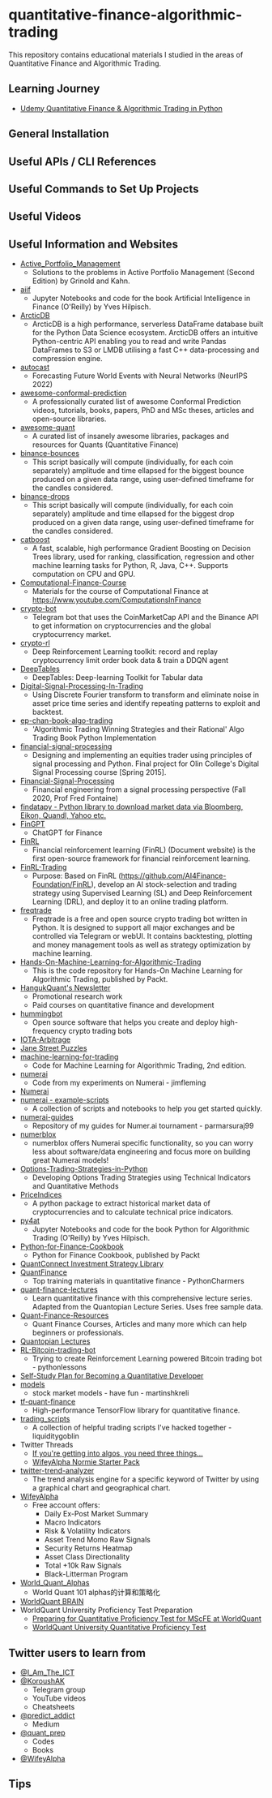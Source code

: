 # quantitative-finance-algorithmic-trading
This repository contains educational materials I studied in the areas of Quantitative Finance and Algorithmic Trading.

## Learning Journey
- [Udemy Quantitative Finance & Algorithmic Trading in Python](https://www.udemy.com/course/quantitative-finance-algorithmic-trading-in-python/)

## General Installation

## Useful APIs / CLI References

## Useful Commands to Set Up Projects

## Useful Videos

## Useful Information and Websites
- [Active_Portfolio_Management](https://github.com/nicholashestand/Active_Portfolio_Management)
    - Solutions to the problems in Active Portfolio Management (Second Edition) by Grinold and Kahn.
- [aiif](https://github.com/yhilpisch/aiif)
    - Jupyter Notebooks and code for the book Artificial Intelligence in Finance (O'Reilly) by Yves Hilpisch.
- [ArcticDB](https://github.com/man-group/ArcticDB)
    - ArcticDB is a high performance, serverless DataFrame database built for the Python Data Science ecosystem. ArcticDB offers an intuitive Python-centric API enabling you to read and write Pandas DataFrames to S3 or LMDB utilising a fast C++ data-processing and compression engine.
- [autocast](https://github.com/andyzoujm/autocast)
    - Forecasting Future World Events with Neural Networks (NeurIPS 2022)
- [awesome-conformal-prediction](https://github.com/valeman/awesome-conformal-prediction)
    - A professionally curated list of awesome Conformal Prediction videos, tutorials, books, papers, PhD and MSc theses, articles and open-source libraries.
- [awesome-quant](https://github.com/wilsonfreitas/awesome-quant)
    - A curated list of insanely awesome libraries, packages and resources for Quants (Quantitative Finance)
- [binance-bounces](https://github.com/matiasgcl/binance-bounces)
    - This script basically will compute (individually, for each coin separately) amplitude and time ellapsed for the biggest bounce produced on a given data range, using user-defined timeframe for the candles considered.
- [binance-drops](https://github.com/matiasgcl/binance-drops)
    - This script basically will compute (individually, for each coin separately) amplitude and time ellapsed for the biggest drop produced on a given data range, using user-defined timeframe for the candles considered.
- [catboost](https://github.com/catboost/catboost)
    - A fast, scalable, high performance Gradient Boosting on Decision Trees library, used for ranking, classification, regression and other machine learning tasks for Python, R, Java, C++. Supports computation on CPU and GPU.
- [Computational-Finance-Course](https://github.com/LechGrzelak/Computational-Finance-Course)
    - Materials for the course of Computational Finance at https://www.youtube.com/ComputationsInFinance
- [crypto-bot](https://github.com/abhinavk99/crypto-bot)
    - Telegram bot that uses the CoinMarketCap API and the Binance API to get information on cryptocurrencies and the global cryptocurrency market.
- [crypto-rl](https://github.com/sadighian/crypto-rl)
    - Deep Reinforcement Learning toolkit: record and replay cryptocurrency limit order book data & train a DDQN agent
- [DeepTables](https://github.com/DataCanvasIO/DeepTables)
    - DeepTables: Deep-learning Toolkit for Tabular data
- [Digital-Signal-Processing-In-Trading](https://github.com/Naharul98/Digital-Signal-Processing-In-Trading)
    - Using Discrete Fourier transform to transform and eliminate noise in asset price time series and identify repeating patterns to exploit and backtest.
- [ep-chan-book-algo-trading](https://github.com/zazhang/ep-chan-book-algo-trading)
    - 'Algorithmic Trading Winning Strategies and their Rational' Algo Trading Book Python Implementation
- [financial-signal-processing](https://github.com/RyanEggert/financial-signal-processing)
    - Designing and implementing an equities trader using principles of signal processing and Python. Final project for Olin College's Digital Signal Processing course [Spring 2015].
- [Financial-Signal-Processing](https://github.com/yuvalofek/Financial-Signal-Processing)
    - Financial engineering from a signal processing perspective (Fall 2020, Prof Fred Fontaine)
- [findatapy - Python library to download market data via Bloomberg, Eikon, Quandl, Yahoo etc.](https://github.com/cuemacro/findatapy)
- [FinGPT](https://github.com/AI4Finance-Foundation/FinGPT)
    - ChatGPT for Finance
- [FinRL](https://github.com/AI4Finance-Foundation/FinRL)
    - Financial reinforcement learning (FinRL) (Document website) is the first open-source framework for financial reinforcement learning.
- [FinRL-Trading](https://github.com/AI4Finance-Foundation/FinRL-Trading)
    - Purpose: Based on FinRL (https://github.com/AI4Finance-Foundation/FinRL), develop an AI stock-selection and trading strategy using Supervised Learning (SL) and Deep Reinforcement Learning (DRL), and deploy it to an online trading platform.
- [freqtrade](https://github.com/freqtrade/freqtrade)
    - Freqtrade is a free and open source crypto trading bot written in Python. It is designed to support all major exchanges and be controlled via Telegram or webUI. It contains backtesting, plotting and money management tools as well as strategy optimization by machine learning.
- [Hands-On-Machine-Learning-for-Algorithmic-Trading](https://github.com/PacktPublishing/Hands-On-Machine-Learning-for-Algorithmic-Trading)
    - This is the code repository for Hands-On Machine Learning for Algorithmic Trading, published by Packt.
- [HangukQuant's Newsletter](https://hangukquant.substack.com/)
    - Promotional research work
    - Paid courses on quantitative finance and development
- [hummingbot](https://github.com/hummingbot/hummingbot)
    - Open source software that helps you create and deploy high-frequency crypto trading bots
- [IOTA-Arbitrage](https://github.com/AYIDouble/IOTA-Arbitrage)
- [Jane Street Puzzles](https://www.janestreet.com/puzzles/)
- [machine-learning-for-trading](https://github.com/stefan-jansen/machine-learning-for-trading)
    - Code for Machine Learning for Algorithmic Trading, 2nd edition.
- [numerai](https://github.com/jimfleming/numerai)
    - Code from my experiments on Numerai - jimfleming
- [Numerai](https://numer.ai/)
- [numerai - example-scripts](https://github.com/numerai/example-scripts)
    - A collection of scripts and notebooks to help you get started quickly.
- [numerai-guides](https://github.com/parmarsuraj99/numerai-guides)
    - Repository of my guides for Numer.ai tournament - parmarsuraj99
- [numerblox](https://github.com/crowdcent/numerblox)
    - numerblox offers Numerai specific functionality, so you can worry less about software/data engineering and focus more on building great Numerai models!
- [Options-Trading-Strategies-in-Python](https://github.com/PyPatel/Options-Trading-Strategies-in-Python)
    - Developing Options Trading Strategies using Technical Indicators and Quantitative Methods
- [PriceIndices](https://github.com/dc-aichara/PriceIndices)
    - A python package to extract historical market data of cryptocurrencies and to calculate technical price indicators.
- [py4at](https://github.com/yhilpisch/py4at)
    - Jupyter Notebooks and code for the book Python for Algorithmic Trading (O'Reilly) by Yves Hilpisch.
- [Python-for-Finance-Cookbook](https://github.com/PacktPublishing/Python-for-Finance-Cookbook)
    - Python for Finance Cookbook, published by Packt
- [QuantConnect Investment Strategy Library](https://www.quantconnect.com/learning/articles/investment-strategy-library)
- [QuantFinance](https://github.com/PythonCharmers/QuantFinance)
    - Top training materials in quantitative finance - PythonCharmers
- [quant-finance-lectures](https://github.com/quantrocket-codeload/quant-finance-lectures)
    - Learn quantitative finance with this comprehensive lecture series. Adapted from the Quantopian Lecture Series. Uses free sample data.
- [Quant-Finance-Resources](https://github.com/PyPatel/Quant-Finance-Resources)
    - Quant Finance Courses, Articles and many more which can help beginners or professionals.
- [Quantopian Lectures](https://gist.github.com/ih2502mk/50d8f7feb614c8676383431b056f4291)
- [RL-Bitcoin-trading-bot](https://github.com/pythonlessons/RL-Bitcoin-trading-bot)
    - Trying to create Reinforcement Learning powered Bitcoin trading bot - pythonlessons
- [Self-Study Plan for Becoming a Quantitative Developer](https://www.quantstart.com/articles/Self-Study-Plan-for-Becoming-a-Quantitative-Developer/)
- [models](https://github.com/martinshkreli/models)
    - stock market models - have fun - martinshkreli
- [tf-quant-finance](https://github.com/google/tf-quant-finance)
    - High-performance TensorFlow library for quantitative finance.
- [trading_scripts](https://github.com/liquiditygoblin/trading_scripts)
    - A collection of helpful trading scripts I've hacked together - liquiditygoblin
- Twitter Threads
    - [If you're getting into algos, you need three things...](https://twitter.com/GoshawkTrades/status/1714005870982430952?t=E6JA1VB7MIzt3lpfHidTLA&s=35)
    - [WifeyAlpha Normie Starter Pack](https://twitter.com/WifeyAlpha/status/1563559122884104200?t=FruW0K2M0QLcZB69i7-RXw&s=35)
- [twitter-trend-analyzer](https://github.com/IkwhanChang/twitter-trend-analyzer)
    - The trend analysis engine for a specific keyword of Twitter by using a graphical chart and geographical chart.
- [WifeyAlpha](https://wifeyalpha.com/)
    - Free account offers:
        - Daily Ex-Post Market Summary
        - Macro Indicators
        - Risk & Volatility Indicators
        - Asset Trend Momo Raw Signals
        - Security Returns Heatmap
        - Asset Class Directionality
        - Total +10k Raw Signals
        - Black-Litterman Program
- [World_Quant_Alphas](https://github.com/Harvey-Sun/World_Quant_Alphas)
    - World Quant 101 alphas的计算和策略化
- [WorldQuant BRAIN](https://www.worldquant.com/brain/)
- WorldQuant University Proficiency Test Preparation
    - [Preparing for Quantitative Proficiency Test for MScFE at WorldQuant](https://gaurav-adarshi.medium.com/preparing-for-quantitative-proficiency-test-for-mscfe-at-worldquant-2eaf0a0950a1)
    - [WorldQuant University Quantitative Proficiency Test](https://www.thomastiveron.com/2019/11/01/worldquant-university-quantitative-proficiency-test/)

## Twitter users to learn from
- [@I_Am_The_ICT](https://twitter.com/I_Am_The_ICT)
- [@KoroushAK](https://twitter.com/KoroushAK)
    - Telegram group
    - YouTube videos
    - Cheatsheets
- [@predict_addict](https://twitter.com/predict_addict)
    - Medium
- [@quant_prep](https://twitter.com/quant_prep)
    - Codes
    - Books
- [@WifeyAlpha](https://twitter.com/WifeyAlpha)

## Tips
